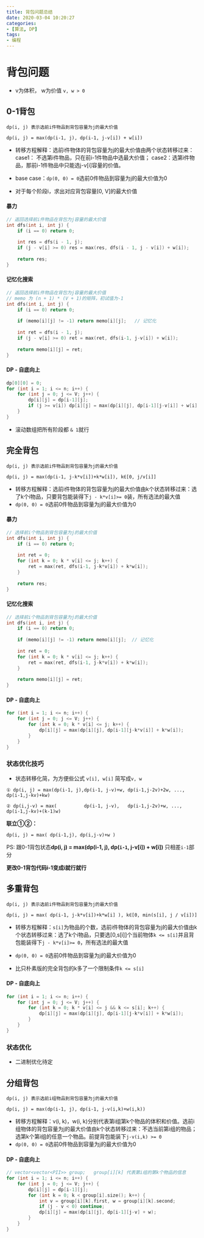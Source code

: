 ```yaml
---
title: 背包问题总结
date: 2020-03-04 10:20:27
categories:
- [算法, DP]
tags:
- 编程
---
```

# 背包问题

* v为体积， w为价值 `v, w > 0 `

## 0-1背包

```
dp(i, j) 表示选前i件物品到背包容量为j的最大价值
```

```
dp(i, j) = max(dp(i-1, j), dp(i-1, j-v[i]) + w[i])
```

* 转移方程解释：选前i件物体的背包容量为j的最大价值由两个状态转移过来： case1： 不选第i件物品，只在前i-1件物品中选最大价值； case2：选第i件物品，那前i-1件物品中只能选j-v[i]容量的价值。

* base case：`dp(0, 0) = 0`选前0件物品到容量为j的最大价值为0
* 对于每个阶段i，求出对应背包容量[0, V]的最大价值

#### 暴力

```c++
// 返回选择前i件物品在背包为j容量的最大价值
int dfs(int i, int j) {
    if (i == 0) return 0;
    
    int res = dfs(i - 1, j);
    if (j - v[i] >= 0) res = max(res, dfs(i - 1, j - v[i]) + w[i]);
    
    return res;
}
```

#### 记忆化搜索

```c++
// 返回选择前i件物品在背包为j容量的最大价值
// memo 为 (n + 1) * (V + 1)的矩阵，初试值为-1
int dfs(int i, int j) {
    if (i == 0) return 0;
    
    if (memo[i][j] != -1) return memo[i][j];   // 记忆化
    
    int ret = dfs(i - 1, j);
    if (j - v[i] >= 0) ret = max(ret, dfs(i-1, j-v[i]) + w[i]);
    
    return memo[i][j] = ret;
}
```



#### DP - 自底向上

```c++
dp[0][0] = 0;
for (int i = 1; i <= n; i++) {
    for (int j = 0; j <= V; j++) {
        dp[i][j] = dp[i-1][j];
        if (j >= v[i]) dp[i][j] = max(dp[i][j], dp[i-1][j-v[i]] + w[i]);
    }
}
```

* 滚动数组把所有阶段都 `& 1`就行



## 完全背包

```
dp(i, j) 表示选前i件物品到背包容量为j的最大价值
```

```
dp(i, j) = max(dp(i-1, j-k*v[i])+k*w[i]), k∈[0, j/v[i]]
```

* 转移方程解释：选前i件物体的背包容量为j的最大价值由k个状态转移过来：选了k个i物品，只要背包能装得下`j - k*v[i]>= 0`装，所有选法的最大值
* `dp(0, 0) = 0`选前0件物品到容量为j的最大价值为0

#### 暴力

```c++
// 选择前i个物品到背包容量为j的最大价值
int dfs(int i, int j) {
    if (i == 0) return 0;
    
    int ret = 0;
    for (int k = 0; k * v[i] <= j; k++) {
        ret = max(ret, dfs(i-1, j-k*v[i]) + k*w[i]);
    }
    
    return res;
}
```

#### 记忆化搜索

```c++
// 选择前i个物品到背包容量为j的最大价值
int dfs(int i, int j) {
    if (i == 0) return 0;
    
    if (memo[i][j] != -1) return memo[i][j];  // 记忆化
    
    int ret = 0;
    for (int k = 0; k * v[i] <= j; k++) {
        ret = max(ret, dfs(i-1, j-k*v[i]) + k*w[i]);
    }
    
    return memo[i][j] = ret;
}
```

#### DP - 自底向上

```c++
for (int i = 1; i <= n; i++) {
    for (int j = 0; j <= V; j++) {
        for (int k = 0; k * v[i] <= j; k++) {
            dp[i][j] = max(dp[i][j], dp[i-1][j-k*v[i]] + k*w[i]);
        }
    }
}
```



### 状态优化技巧

* 状态转移化简，为方便些公式 `v[i], w[i]` 简写成`v, w`

```
① dp(i, j) = max(dp(i-1, j),dp(i-1, j-v)+w, dp(i-1,j-2v)+2w, ..., dp(i-1,j-kv)+kw)
```

```
② dp(i,j-v) = max(          dp(i-1, j-v),   dp(i-1,j-2v)+w, ...,  dp(i-1,j-kv)+(k-1)w)
```

**联立①②：**

```
dp(i, j) = max( dp(i-1,j), dp(i,j-v)+w )
```

PS: 跟0-1背包状态**dp(i, j) = max(dp(i-1, j), dp(`i-1`, j-v[i]) + w[i])** 只相差`i-1`部分

**更改0-1背包代码i-1变成i就行就行**



## 多重背包

```
dp(i, j) 表示选前i件物品到背包容量为j的最大价值
```

```
dp(i, j) = max( dp(i-1, j-k*v[i])+k*w[i] ), k∈[0, min(s[i], j / v[i])]
```

* 转移方程解释：`s[i]`为物品的个数，选前i件物体的背包容量为j的最大价值由k个状态转移过来：选了k个i物品，只要选[0,s[i]]个当前物体`k <= s[i]`并且背包能装得下`j - k*v[i]>= 0`，所有选法的最大值
* `dp(0, 0) = 0`选前0件物品到容量为j的最大价值为0

* 比只朴素版的完全背包的k多了一个限制条件`k <= s[i]`

#### DP - 自底向上

```c++
for (int i = 1; i <= n; i++) {
    for (int j = 0; j <= V; j++) {
        for (int k = 0; k * v[i] <= j && k <= s[i]; k++) {
            dp[i][j] = max(dp[i][j], dp[i-1][j-k*v[i]] + k*w[i]);
        }
    }
}
```

### 状态优化

* 二进制优化待定



## 分组背包

```
dp(i, j) 表示选前i组物品到背包容量为j的最大价值
```

```
dp(i, j) = max(dp(i-1, j), dp(i-1, j-v(i,k)+w(i,k))
```

* 转移方程解释：v(i, k)，w(i, k)分别代表第i组第k个物品的体积和价值。选前i组物体的背包容量为j的最大价值由k个状态转移过来：不选当前第i组的物品；选第k个第i组的任意一个物品。前提背包能装下`j-v(i,k) >= 0`
* `dp(0, 0) = 0`选前0件物品到容量为j的最大价值为0

#### DP - 自底向上

```c++
// vector<vector<PII>> group;   group[i][k] 代表第i组的第k个物品的信息
for (int i = 1; i <= n; i++) {
    for (int j = 0; j <= V; j++) {
        dp[i][j] = dp[i-1][j];
        for (int k = 0; k < group[i].size(); k++) {
            int v = group[i][k].first, w = group[i][k].second;
            if (j - v < 0) continue;
            dp[i][j] = max(dp[i][j], dp[i-1][j-v] + w);
        }
    }
}
```